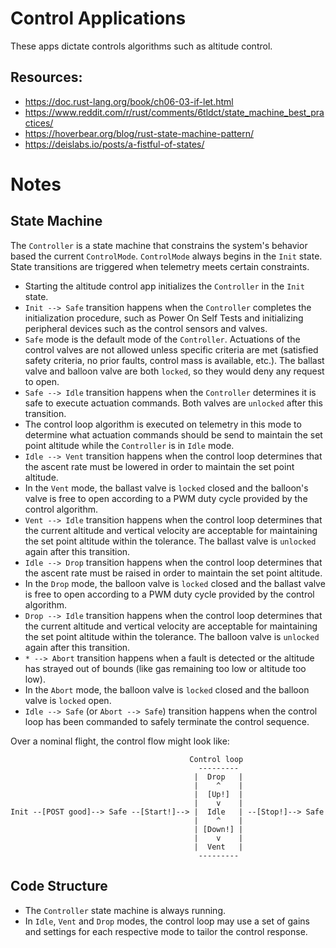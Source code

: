 # Control Applications
These apps dictate controls algorithms such as altitude control.

## Resources:
- https://doc.rust-lang.org/book/ch06-03-if-let.html
- https://www.reddit.com/r/rust/comments/6tldct/state_machine_best_practices/
- https://hoverbear.org/blog/rust-state-machine-pattern/
- https://deislabs.io/posts/a-fistful-of-states/

# Notes

## State Machine
The `Controller` is a state machine that constrains the system's behavior based the current `ControlMode`. 
`ControlMode` always begins in the `Init` state.
State transitions are triggered when telemetry meets certain constraints.

* Starting the altitude control app initializes the `Controller` in the `Init` state.
* `Init --> Safe` transition happens when the `Controller` completes the initialization procedure, such as Power On Self Tests and initializing peripheral devices such as the control sensors and valves.
* `Safe` mode is the default mode of the `Controller`. Actuations of the control valves are not allowed unless specific criteria are met (satisfied safety criteria, no prior faults, control mass is available, etc.). The ballast valve and balloon valve are both `locked`, so they would deny any request to open.
* `Safe --> Idle` transition happens when the `Controller` determines it is safe to execute actuation commands. Both valves are `unlocked` after this transition.
* The control loop algorithm is executed on telemetry in this mode to determine what actuation commands should be send to maintain the set point altitude while the `Controller` is in `Idle` mode.
* `Idle --> Vent` transition happens when the control loop determines that the ascent rate must be lowered in order to maintain the set point altitude.
* In the `Vent` mode, the ballast valve is `locked` closed and the balloon's valve is free to open according to a PWM duty cycle provided by the control algorithm.
* `Vent --> Idle` transition happens when the control loop determines that the current altitude and vertical velocity are acceptable for maintaining the set point altitude within the tolerance. The ballast valve is `unlocked` again after this transition.
* `Idle --> Drop` transition happens when the control loop determines that the ascent rate must be raised in order to maintain the set point altitude.
* In the `Drop` mode, the balloon valve is `locked` closed and the ballast valve is free to open according to a PWM duty cycle provided by the control algorithm.
* `Drop --> Idle` transition happens when the control loop determines that the current altitude and vertical velocity are acceptable for maintaining the set point altitude within the tolerance. The balloon valve is `unlocked` again after this transition.
* `* --> Abort` transition happens when a fault is detected or the altitude has strayed out of bounds (like gas remaining too low or altitude too low).
* In the `Abort` mode, the balloon valve is `locked` closed and the balloon valve is `locked` open.
* `Idle --> Safe` (or `Abort --> Safe`) transition happens when the control loop has been commanded to safely terminate the control sequence.

Over a nominal flight, the control flow might look like:
```
                                        Control loop
                                          ---------
                                         |  Drop   |
                                         |    ^    |
                                         |  [Up!]  |
                                         |    v    |
Init --[POST good]--> Safe --[Start!]--> |  Idle   | --[Stop!]--> Safe
                                         |    ^    |
                                         | [Down!] |
                                         |    v    |
                                         |  Vent   |
                                          ---------
```

## Code Structure

* The `Controller` state machine is always running.
* In `Idle`, `Vent` and `Drop` modes, the control loop may use a set of gains and settings for each respective mode to tailor the control response.
